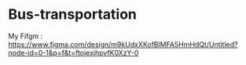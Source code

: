 # Bus-transportation
My Fifgm : https://www.figma.com/design/m9kUdxXKofBlMFA5HmHdQt/Untitled?node-id=0-1&p=f&t=ftojexjhpvfK0XzY-0
